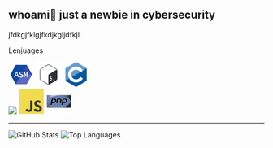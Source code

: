 ## whoami🦋 just a newbie in cybersecurity 
jfdkgjfklgjfkdjkgljdfkjl
<!-- <img src="https://github.com/usagi143/usagi143/blob/main/src/cinnamoroll.png?raw=true" height="50"/> -->
Lenjuages
<div class="lenguajes">
  
  <div>
    <img src="https://github.com/usagi143/usagi143/blob/main/src/icons8-assembly-96.png?raw=true" height="50"/>
    <img src="https://github.com/usagi143/usagi143/blob/main/src/bash-scripting.svg?raw=true" height="50"/>
    <img src="https://github.com/usagi143/usagi143/blob/main/src/c-original.svg?raw=true" height="50"/>
  </div>
  <div>
    <img src = 'https://github.com/MarikIshtar007/MarikIshtar007/blob/master/images/python2.png' height='50'/> 
    <img src="https://github.com/usagi143/usagi143/blob/main/src/js.svg?raw=true" height="50"/>
    <img src="https://github.com/usagi143/usagi143/blob/main/src/php.svg?raw=true" height="50"/>
  </div>
</div>



<hr>

<div class="stats" >
  <img src="https://github-readme-stats.vercel.app/api?username=usagi143&show_icons=true&theme=radical" alt="GitHub Stats"/>
  <img src="https://github-readme-stats.vercel.app/api/top-langs/?username=usagi143&layout=compact&theme=radical" alt="Top Languages" align="justify"/>
</div>


  <!--  e.g. dark, radical, merko, gruvbox, tokyonight, onedark, cobalt, synthwave, highcontrast, dracula). -->
